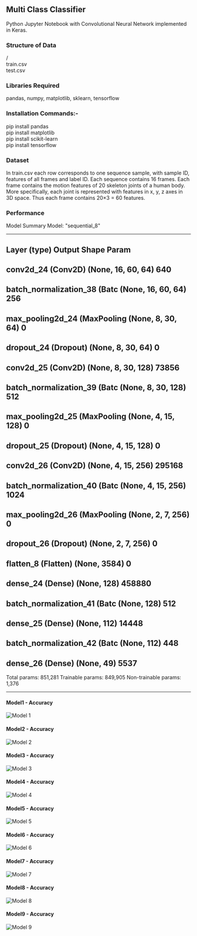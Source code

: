 ## Multi Class Classifier
Python Jupyter Notebook with Convolutional Neural Network implemented in Keras.


### Structure of Data
/ </br>
	train.csv </br>
    test.csv  </br>

    
### Libraries Required
pandas, numpy, matplotlib, sklearn, tensorflow

### Installation Commands:-
pip install pandas</br>
pip install matplotlib</br>
pip install scikit-learn</br>
pip install tensorflow</br>


### Dataset
In train.csv each row corresponds to one sequence sample, with sample ID, features of all frames and label ID.
Each sequence contains 16 frames.  Each frame contains the motion features of 20 skeleton joints of a human body.
More specifically, each joint is represented with features in x, y, z axes in 3D space.  Thus each frame contains 20×3 = 60 features.

### Performance

Model Summary
Model: "sequential_8"
_________________________________________________________________
Layer (type)                 Output Shape              Param    
------------------------------------------------------------------
conv2d_24 (Conv2D)           (None, 16, 60, 64)        640       
------------------------------------------------------------------
batch_normalization_38 (Batc (None, 16, 60, 64)        256       
------------------------------------------------------------------
max_pooling2d_24 (MaxPooling (None, 8, 30, 64)         0         
------------------------------------------------------------------
dropout_24 (Dropout)         (None, 8, 30, 64)         0         
------------------------------------------------------------------
conv2d_25 (Conv2D)           (None, 8, 30, 128)        73856     
------------------------------------------------------------------
batch_normalization_39 (Batc (None, 8, 30, 128)        512       
------------------------------------------------------------------
max_pooling2d_25 (MaxPooling (None, 4, 15, 128)        0         
------------------------------------------------------------------
dropout_25 (Dropout)         (None, 4, 15, 128)        0         
------------------------------------------------------------------
conv2d_26 (Conv2D)           (None, 4, 15, 256)        295168    
------------------------------------------------------------------
batch_normalization_40 (Batc (None, 4, 15, 256)        1024      
------------------------------------------------------------------
max_pooling2d_26 (MaxPooling (None, 2, 7, 256)         0         
------------------------------------------------------------------
dropout_26 (Dropout)         (None, 2, 7, 256)         0         
------------------------------------------------------------------
flatten_8 (Flatten)          (None, 3584)              0         
------------------------------------------------------------------
dense_24 (Dense)             (None, 128)               458880    
------------------------------------------------------------------
batch_normalization_41 (Batc (None, 128)               512       
------------------------------------------------------------------
dense_25 (Dense)             (None, 112)               14448     
------------------------------------------------------------------
batch_normalization_42 (Batc (None, 112)               448       
------------------------------------------------------------------
dense_26 (Dense)             (None, 49)                5537      
------------------------------------------------------------------
Total params: 851,281
Trainable params: 849,905
Non-trainable params: 1,376
_________________________________________________________________

#### Model1 - Accuracy
![Model 1](https://i.ibb.co/PzT1bHR/plot.jpg)

#### Model2 - Accuracy
![Model 2](https://i.ibb.co/PzT1bHR/plot.jpg)

#### Model3 - Accuracy
![Model 3](https://i.ibb.co/PzT1bHR/plot.jpg)

#### Model4 - Accuracy
![Model 4](https://i.ibb.co/PzT1bHR/plot.jpg)

#### Model5 - Accuracy
![Model 5](https://i.ibb.co/PzT1bHR/plot.jpg)

#### Model6 - Accuracy
![Model 6](https://i.ibb.co/PzT1bHR/plot.jpg)

#### Model7 - Accuracy
![Model 7](https://i.ibb.co/PzT1bHR/plot.jpg)

#### Model8 - Accuracy
![Model 8](https://i.ibb.co/PzT1bHR/plot.jpg)

#### Model9 - Accuracy
![Model 9](https://i.ibb.co/PzT1bHR/plot.jpg)

